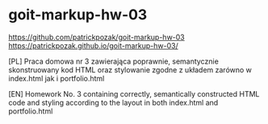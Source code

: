 # goit-markup-hw-03

https://github.com/patrickpozak/goit-markup-hw-03
https://patrickpozak.github.io/goit-markup-hw-03/


[PL]
Praca domowa nr 3 zawierająca poprawnie, semantycznie skonstruowany kod HTML oraz stylowanie zgodne z układem zarówno w index.html jak i portfolio.html


[EN]
Homework No. 3 containing correctly, semantically constructed HTML code and styling according to the layout in both index.html and portfolio.html
